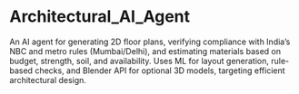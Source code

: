 # Architectural_AI_Agent
An AI agent for generating 2D floor plans, verifying compliance with India’s NBC and metro rules (Mumbai/Delhi), and estimating materials based on budget, strength, soil, and availability. Uses ML for layout generation, rule-based checks, and Blender API for optional 3D models, targeting efficient architectural design.
